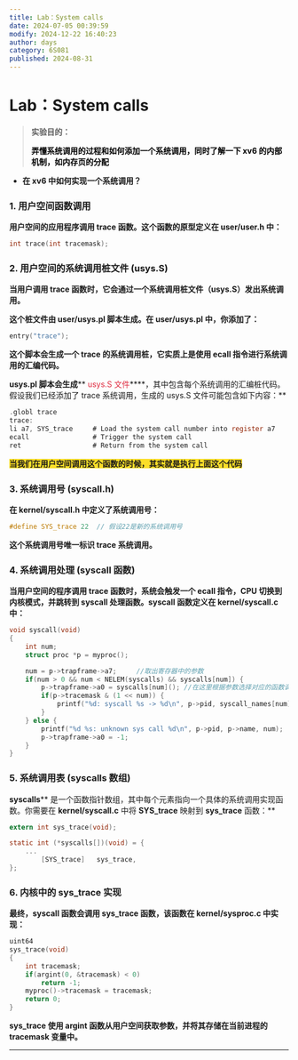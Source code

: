 ```yaml
---
title: Lab：System calls
date: 2024-07-05 00:39:59
modify: 2024-12-22 16:40:23
author: days
category: 6S081
published: 2024-08-31
---
```

# Lab：System calls
> **实验目的：**
>
> **<font style="color:rgb(0, 0, 0);">弄懂系统调用的过程和如何添加一个系统调用，同时了解一下 xv6 的内部机制，如内存页的分配</font>**
>

+ **在 xv6 中如何实现一个系统调用？**

### 1. 用户空间函数调用
**用户空间的应用程序调用 ****trace**** 函数。这个函数的原型定义在 ****user/user.h**** 中：**

```c
int trace(int tracemask);
```

### 2. 用户空间的系统调用桩文件 (usys.S)
**当用户调用 ****trace**** 函数时，它会通过一个系统调用桩文件（****usys.S****）发出系统调用。**

**这个桩文件由 user/usys.pl 脚本生成。在 user/usys.pl 中，你添加了：**

```c
entry("trace");
```

**这个脚本会生成一个 trace 的系统调用桩，它实质上是使用 ecall 指令进行系统调用的汇编代码。**

**usys.pl 脚本会生成****<font style="color:#DF2A3F;"> usys.S 文件</font>****，其中包含每个系统调用的汇编桩代码。假设我们已经添加了 trace 系统调用，生成的 usys.S 文件可能包含如下内容：**

```c
.globl trace
trace:
li a7, SYS_trace     # Load the system call number into register a7
ecall                # Trigger the system call
ret                  # Return from the system call
```

**<font style="background-color:#FBDE28;">当我们在用户空间调用这个函数的时候，其实就是执行上面这个代码</font>**

### 3. 系统调用号 (syscall.h)
**在 ****kernel/syscall.h**** 中定义了系统调用号：**

```c
#define SYS_trace 22  // 假设22是新的系统调用号
```

**这个系统调用号唯一标识 ****trace**** 系统调用。**

### 4. 系统调用处理 (syscall 函数)
**当用户空间的程序调用 ****trace**** 函数时，系统会触发一个 ****ecall**** 指令，CPU 切换到内核模式，并跳转到 ****syscall**** 处理函数。****syscall**** 函数定义在 ****kernel/syscall.c**** 中：**

```c
void syscall(void)
{
    int num;
    struct proc *p = myproc();

    num = p->trapframe->a7;     //取出寄存器中的参数
    if(num > 0 && num < NELEM(syscalls) && syscalls[num]) {
        p->trapframe->a0 = syscalls[num](); //在这里根据参数选择对应的函数调用
        if(p->tracemask & (1 << num)) {
            printf("%d: syscall %s -> %d\n", p->pid, syscall_names[num], p->trapframe->a0);
        }
    } else {
        printf("%d %s: unknown sys call %d\n", p->pid, p->name, num);
        p->trapframe->a0 = -1;
    }
}
```

### 5. 系统调用表 (syscalls 数组)
**syscalls**** 是一个函数指针数组，其中每个元素指向一个具体的系统调用实现函数。你需要在 ****kernel/syscall.c**** 中将 ****SYS_trace**** 映射到 ****sys_trace**** 函数：**

```c
extern int sys_trace(void);

static int (*syscalls[])(void) = {
    ...
        [SYS_trace]   sys_trace,
};
```

### 6. 内核中的 sys_trace 实现
**最终，****syscall**** 函数会调用 ****sys_trace**** 函数，该函数在 ****kernel/sysproc.c**** 中实现：**

```c
uint64
sys_trace(void)
{
    int tracemask;
    if(argint(0, &tracemask) < 0)
        return -1;
    myproc()->tracemask = tracemask;
    return 0;
}
```

**sys_trace 使用 argint 函数从用户空间获取参数，并将其存储在当前进程的 tracemask 变量中。**

****

